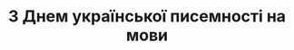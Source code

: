 ﻿---
title: З Днем української писемності на мови
---

<youtube id="YUeFSip18Vs" />
<youtube id="kLdKDtokn6s" />